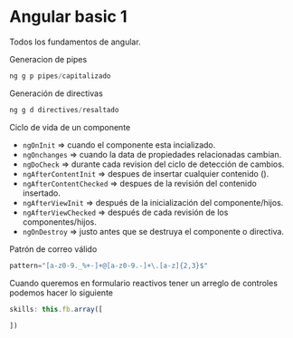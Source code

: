 # Angular basic 1

Todos los fundamentos de angular.

Generacion de pipes
```js
ng g p pipes/capitalizado
```

Generación de directivas
```js
ng g d directives/resaltado
```

Ciclo de vida de un componente

- ```ngOnInit``` => cuando el componente esta incializado.
- ```ngOnchanges``` => cuando la data de propiedades relacionadas cambian.
- ```ngDoCheck``` => durante cada revision del ciclo de detección de cambios.
- ```ngAfterContentInit``` => despues de insertar cualquier contenido (<app-un-componente>).
- ```ngAfterContentChecked``` => despues de la revisión del contenido insertado.
- ```ngAfterViewInit``` => después de la inicialización del componente/hijos.
- ```ngAfterViewChecked``` => después de cada revisión de los componentes/hijos.
- ```ngOnDestroy``` => justo antes que se destruya el componente o directiva.

Patrón de correo válido
```js
pattern="[a-z0-9._%+-]+@[a-z0-9.-]+\.[a-z]{2,3}$"
```

Cuando queremos en formulario reactivos tener un arreglo de controles podemos hacer lo siguiente
```js
skills: this.fb.array([
    
])
```